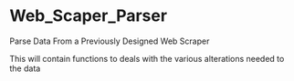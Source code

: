 # Web_Scaper_Parser
Parse Data From a Previously Designed Web Scraper

This will contain functions to deals with the various alterations needed to the data
